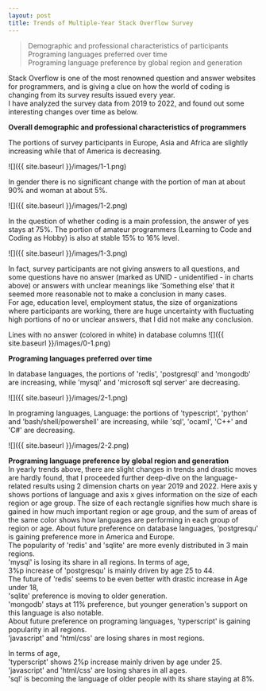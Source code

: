 ```yaml
---
layout: post
title: Trends of Multiple-Year Stack Overflow Survey
---
```


> Demographic and professional characteristics of participants  
> Programing languages preferred over time  
> Programing language preference by global region and generation

Stack Overflow is one of the most renowned question and answer websites for programmers, and is giving a clue on how the world of coding is changing from its survey results issued every year.  
I have analyzed the survey data from 2019 to 2022, and found out some interesting changes over time as below. 

**Overall demographic and professional characteristics of programmers**  

The portions of survey participants in Europe, Asia and Africa are slightly increasing while that of America is decreasing.  

![]({{ site.baseurl }}/images/1-1.png)

In gender there is no significant change with the portion of man at about 90% and woman at about 5%.  

![]({{ site.baseurl }}/images/1-2.png)

In the question of whether coding is a main profession, the answer of yes stays at 75%. The portion of amateur programmers (Learning to Code and Coding as Hobby) is also at stable 15% to 16% level.

![]({{ site.baseurl }}/images/1-3.png)

In fact, survey participants are not giving answers to all questions, and some questions have no answer (marked as UNID - unidentified - in charts above) or answers with unclear meanings like ‘Something else’ that it seemed more reasonable not to make a conclusion in many cases.  
For age, education level, employment status, the size of organizations where participants are working, there are huge uncertainty with fluctuating high portions of no or unclear answers, that I did not make any conclusion.  

Lines with no answer (colored in white) in database columns
![]({{ site.baseurl }}/images/0-1.png)

**Programing languages preferred over time**  

In database languages, the portions of 'redis', 'postgresql' and 'mongodb' are increasing, while 'mysql' and 'microsoft sql server' are decreasing.

![]({{ site.baseurl }}/images/2-1.png)

In programing languages, Language: the portions of 'typescript', 'python' and 'bash/shell/powershell'  are increasing, while 'sql', 'ocaml', 'C++' and 'C#' are  decreasing.

![]({{ site.baseurl }}/images/2-2.png)

**Programing language preference by global region and generation**  
In yearly trends above, there are slight changes in trends and drastic moves are hardly found, that I proceeded further deep-dive on the language-related results using 2 dimension charts on year 2019 and 2022.
Here axis y shows portions of language and  axis x gives information on the size of each region or age group. The size of each rectangle signifies how much share is gained in how much important region or age group, and the sum of areas of the same color shows how languages are performing in each group of region or age.
About future preference on database languages, 
’postgresqu' is gaining preference more in America and Europe.   
The popularity of 'redis' and 'sqlite' are more evenly distributed in 3 main regions.     
'mysql' is losing its share in all regions.
In terms of age,    
3%p increase of 'postgresqu' is mainly driven by age 25 to 44.    
The future of 'redis' seems to be even better with drastic increase in Age under 18,     
'sqlite' preference is moving to older generation.    
'mongodb' stays at 11% preference, but younger generation's support on this language is also notable.  
About future preference on programing languages, 
'typerscript' is gaining popularity in all regions.    
‘javascript' and 'html/css' are losing shares in most regions. 

In terms of age,    
'typerscript' shows 2%p increase mainly driven by age under 25.   
'javascript' and 'html/css' are losing shares in all ages.  
'sql' is becoming the language of older people with its share staying at 8%.